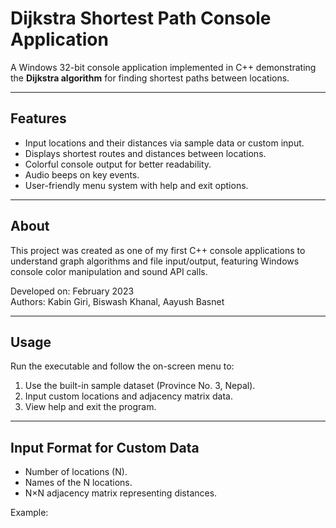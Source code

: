 # Dijkstra Shortest Path Console Application

A Windows 32-bit console application implemented in C++ demonstrating the **Dijkstra algorithm** for finding shortest paths between locations.

---

## Features

- Input locations and their distances via sample data or custom input.
- Displays shortest routes and distances between locations.
- Colorful console output for better readability.
- Audio beeps on key events.
- User-friendly menu system with help and exit options.

---

## About

This project was created as one of my first C++ console applications to understand graph algorithms and file input/output, featuring Windows console color manipulation and sound API calls.

Developed on: February 2023  
Authors: Kabin Giri, Biswash Khanal, Aayush Basnet

---

## Usage

Run the executable and follow the on-screen menu to:

1. Use the built-in sample dataset (Province No. 3, Nepal).  
2. Input custom locations and adjacency matrix data.  
3. View help and exit the program.

---

## Input Format for Custom Data

- Number of locations (N).  
- Names of the N locations.  
- N×N adjacency matrix representing distances.

Example:
